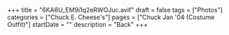 +++
title = "6KA6U_EM9i1q2eRWOJuc.avif"
draft = false
tags = ["Photos"]
categories = ["Chuck E. Cheese's"]
pages = ["Chuck Jan '04 (Costume Outfit)"]
startDate = ""
description = "Back"
+++
